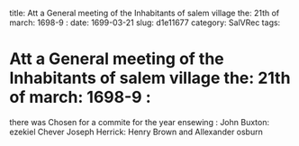 title: Att a General meeting of the Inhabitants of salem village the: 21th of march: 1698-9 :
date: 1699-03-21
slug: d1e11677
category: SalVRec
tags: 


<div markdown class="doc" id="d1e11677">


# Att a General meeting of the Inhabitants of salem village the: 21th of march: 1698-9 : 

there was Chosen for a commite for the year ensewing : John Buxton: ezekiel Chever Joseph Herrick: Henry Brown and Allexander osburn
</div>